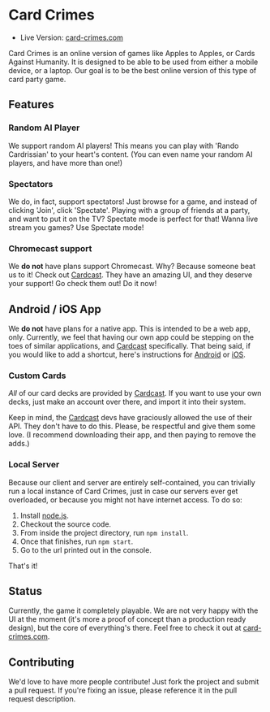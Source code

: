 # Card Crimes

* Live Version: [card-crimes.com](http://card-crimes.com)

Card Crimes is an online version of games like Apples to Apples, or Cards Against Humanity. It is designed to be able to
be used from either a mobile device, or a laptop. Our goal is to be the best online version of this type of card party
game.

## Features

### Random AI Player

We support random AI players! This means you can play with 'Rando Cardrissian' to your heart's content. (You can even
name your random AI players, and have more than one!)

### Spectators

We do, in fact, support spectators! Just browse for a game, and instead of clicking 'Join', click 'Spectate'. Playing
with a group of friends at a party, and want to put it on the TV? Spectate mode is perfect for that! Wanna live stream
you games? Use Spectate mode!

### Chromecast support

We **do not** have plans support Chromecast. Why? Because someone beat us to it! Check out
[Cardcast](http://www.cardcastgame.com/). They have an amazing UI, and they deserve your support! Go check them out! Do
it now!

## Android / iOS App

We **do not** have plans for a native app. This is intended to be a web app, only. Currently, we feel that having our
own app could be stepping on the toes of similar applications, and [Cardcast](http://www.cardcastgame.com/)
specifically. That being said, if you would like to add a shortcut, here's instructions for
[Android](https://developer.chrome.com/multidevice/android/installtohomescreen) or
[iOS](http://en.kioskea.net/faq/37255-ios-8-pin-a-website-to-the-home-screen).

### Custom Cards

_All_ of our card decks are provided by [Cardcast](http://www.cardcastgame.com/). If you want to use your own decks,
just make an account over there, and import it into their system.

Keep in mind, the [Cardcast](http://www.cardcastgame.com/) devs have graciously allowed the use of their API. They don't
have to do this. Please, be respectful and give them some love. (I recommend downloading their app, and then paying to
remove the adds.)

### Local Server

Because our client and server are entirely self-contained, you can trivially run a local instance of Card Crimes, just
in case our servers ever get overloaded, or because you might not have internet access. To do so:

1. Install [node.js](http://nodejs.org/).
2. Checkout the source code.
3. From inside the project directory, run `npm install`.
4. Once that finishes, run `npm start`.
5. Go to the url printed out in the console.

That's it!

## Status

Currently, the game it completely playable. We are not very happy with the UI at the moment (it's more a proof of concept than a production ready design), but the core of everything's there. Feel free to check it out at [card-crimes.com](http://card-crimes.com).

## Contributing

We'd love to have more people contribute! Just fork the project and submit a pull request. If you're fixing an issue,
please reference it in the pull request description.
